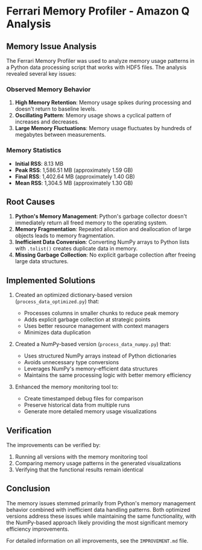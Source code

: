 # Ferrari Memory Profiler - Amazon Q Analysis

## Memory Issue Analysis

The Ferrari Memory Profiler was used to analyze memory usage patterns in a Python data processing script that works with HDF5 files. The analysis revealed several key issues:

### Observed Memory Behavior

1. **High Memory Retention**: Memory usage spikes during processing and doesn't return to baseline levels.
2. **Oscillating Pattern**: Memory usage shows a cyclical pattern of increases and decreases.
3. **Large Memory Fluctuations**: Memory usage fluctuates by hundreds of megabytes between measurements.

### Memory Statistics

- **Initial RSS**: 8.13 MB
- **Peak RSS**: 1,586.51 MB (approximately 1.59 GB)
- **Final RSS**: 1,402.64 MB (approximately 1.40 GB)
- **Mean RSS**: 1,304.5 MB (approximately 1.30 GB)

## Root Causes

1. **Python's Memory Management**: Python's garbage collector doesn't immediately return all freed memory to the operating system.
2. **Memory Fragmentation**: Repeated allocation and deallocation of large objects leads to memory fragmentation.
3. **Inefficient Data Conversion**: Converting NumPy arrays to Python lists with `.tolist()` creates duplicate data in memory.
4. **Missing Garbage Collection**: No explicit garbage collection after freeing large data structures.

## Implemented Solutions

1. Created an optimized dictionary-based version (`process_data_optimized.py`) that:
   - Processes columns in smaller chunks to reduce peak memory
   - Adds explicit garbage collection at strategic points
   - Uses better resource management with context managers
   - Minimizes data duplication

2. Created a NumPy-based version (`process_data_numpy.py`) that:
   - Uses structured NumPy arrays instead of Python dictionaries
   - Avoids unnecessary type conversions
   - Leverages NumPy's memory-efficient data structures
   - Maintains the same processing logic with better memory efficiency

3. Enhanced the memory monitoring tool to:
   - Create timestamped debug files for comparison
   - Preserve historical data from multiple runs
   - Generate more detailed memory usage visualizations

## Verification

The improvements can be verified by:
1. Running all versions with the memory monitoring tool
2. Comparing memory usage patterns in the generated visualizations
3. Verifying that the functional results remain identical

## Conclusion

The memory issues stemmed primarily from Python's memory management behavior combined with inefficient data handling patterns. Both optimized versions address these issues while maintaining the same functionality, with the NumPy-based approach likely providing the most significant memory efficiency improvements.

For detailed information on all improvements, see the `IMPROVEMENT.md` file.
